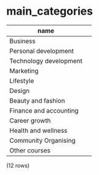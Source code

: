 main_categories
===============

|          name          |   |
|------------------------|---|
| Business               |   |
| Personal development   |   |
| Technology development |   |
| Marketing              |   |
| Lifestyle              |   |
| Design                 |   |
| Beauty and fashion     |   |
| Finance and accounting |   |
| Career growth          |   |
| Health and wellness    |   |
| Community Organising   |   |
| Other courses          |   |
(12 rows)

